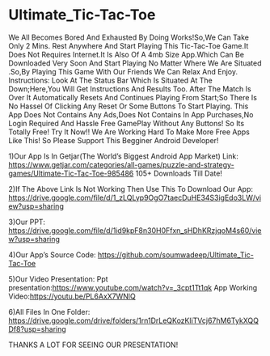 # Ultimate_Tic-Tac-Toe
We All Becomes Bored And Exhausted By Doing Works!So,We Can Take Only 2 Mins. Rest Anywhere And Start Playing This Tic-Tac-Toe Game.It Does Not Requires Internet.It Is Also Of A 4mb Size App.Which Can Be Downloaded Very Soon And Start Playing No Matter Where We Are Situated .So,By Playing This Game With Our Friends We Can Relax And Enjoy.
Instructions:
Look At The Status Bar Which Is Situated At The Down;Here,You Will Get Instructions And Results Too.
After The Match Is Over It Automatically Resets And Continues Playing From Start;So There Is No Hassel Of Clicking Any Reset Or Some Buttons To Start Playing.
This App Does Not Contains Any Ads,Does Not Contains In App Purchases,No Login Required And Hassle Free GamePlay Without Any Buttons!
So Its Totally Free!
Try It Now!!
We Are Working Hard To Make More Free Apps Like This!
So Please Support This Begginer Android Developer!

1)Our App Is In Getjar(The World’s Biggest Android App Market)
Link:
https://www.getjar.com/categories/all-games/puzzle-and-strategy-games/Ultimate-Tic-Tac-Toe-985486
105+ Downloads Till Date!

2)If The Above Link Is Not Working Then Use This To Download Our App:
https://drive.google.com/file/d/1_zLQLyp9OgO7taecDuHE34S3igEdo3LW/view?usp=sharing

3)Our PPT:
https://drive.google.com/file/d/1id9kpF8n30H0Ffxn_sHDhKRzjqoM4s60/view?usp=sharing

4)Our App’s Source Code:
https://github.com/soumwadeep/Ultimate_Tic-Tac-Toe

5)Our Video Presentation:
Ppt presentation:https://www.youtube.com/watch?v=_3cpt1Tt1qk
App Working Video:https://youtu.be/PL6AxX7WNlQ

6)All Files In One Folder:
https://drive.google.com/drive/folders/1rn1DrLeQKozKliTVcj67hM6TykXQQDf8?usp=sharing

THANKS A LOT FOR SEEING OUR PRESENTATION!


